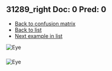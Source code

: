 ## 31289_right Doc: 0 Pred: 0
- [Back to confusion matrix](https://github.com/juliandewit/kaggle_retinopathy/blob/master/matrix.md)
- [Back to list](https://github.com/juliandewit/kaggle_retinopathy/blob/master/lists/00/list.md)
- [Next example in list](https://github.com/juliandewit/kaggle_retinopathy/blob/master/lists/00/31/31293_left.md)

![Eye](https://retinopaty.blob.core.windows.net/size1024/31289_right_0.jpeg)

### 

![Eye]()
